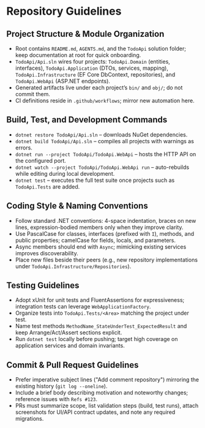 # Repository Guidelines

## Project Structure & Module Organization
- Root contains `README.md`, `AGENTS.md`, and the `TodoApi` solution folder; keep documentation at root for quick onboarding.
- `TodoApi/Api.sln` wires four projects: `TodoApi.Domain` (entities, interfaces), `TodoApi.Application` (DTOs, services, mapping), `TodoApi.Infrastructure` (EF Core DbContext, repositories), and `TodoApi.WebApi` (ASP.NET endpoints).
- Generated artifacts live under each project’s `bin/` and `obj/`; do not commit them.
- CI definitions reside in `.github/workflows`; mirror new automation here.

## Build, Test, and Development Commands
- `dotnet restore TodoApi/Api.sln` – downloads NuGet dependencies.
- `dotnet build TodoApi/Api.sln` – compiles all projects with warnings as errors.
- `dotnet run --project TodoApi/TodoApi.WebApi` – hosts the HTTP API on the configured port.
- `dotnet watch --project TodoApi/TodoApi.WebApi run` – auto-rebuilds while editing during local development.
- `dotnet test` – executes the full test suite once projects such as `TodoApi.Tests` are added.

## Coding Style & Naming Conventions
- Follow standard .NET conventions: 4-space indentation, braces on new lines, expression-bodied members only when they improve clarity.
- Use PascalCase for classes, interfaces (prefixed with `I`), methods, and public properties; camelCase for fields, locals, and parameters.
- Async members should end with `Async`; mimicking existing services improves discoverability.
- Place new files beside their peers (e.g., new repository implementations under `TodoApi.Infrastructure/Repositories`).

## Testing Guidelines
- Adopt xUnit for unit tests and FluentAssertions for expressiveness; integration tests can leverage `WebApplicationFactory`.
- Organize tests into `TodoApi.Tests/<Area>` matching the project under test.
- Name test methods `MethodName_StateUnderTest_ExpectedResult` and keep Arrange/Act/Assert sections explicit.
- Run `dotnet test` locally before pushing; target high coverage on application services and domain invariants.

## Commit & Pull Request Guidelines
- Prefer imperative subject lines ("Add comment repository") mirroring the existing history (`git log --oneline`).
- Include a brief body describing motivation and noteworthy changes; reference issues with `Refs #123`.
- PRs must summarize scope, list validation steps (build, test runs), attach screenshots for UI/API contract updates, and note any required migrations.
